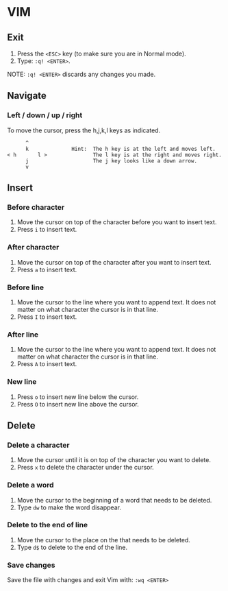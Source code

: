 # VIM

## Exit

1. Press the `<ESC>` key (to make sure you are in Normal mode).
2. Type: `:q! <ENTER>`.

NOTE: `:q! <ENTER>` discards any changes you made.

## Navigate

### Left / down / up / right

To move the cursor, press the h,j,k,l keys as indicated.

```
      ^
      k              Hint:  The h key is at the left and moves left.
< h       l >               The l key is at the right and moves right.
      j                     The j key looks like a down arrow.
      v
```

## Insert

### Before character

1. Move the cursor on top of the character before you want to insert text. 
2. Press `i` to insert text.

### After character

1. Move the cursor on top of the character after you want to insert text. 
2. Press `a` to insert text.

### Before line 

1. Move the cursor to the line where you want to append text. It does not matter on what character the cursor is in that line.
2. Press `I` to insert text.

### After line 

1. Move the cursor to the line where you want to append text. It does not matter on what character the cursor is in that line.
2. Press `A` to insert text.

### New line

1. Press `o` to insert new line below the cursor.
2. Press `O` to insert new line above the cursor.

## Delete

### Delete a character

1. Move the cursor until it is on top of the character you want to delete.
1. Press `x` to delete the character under the cursor.

### Delete a word

1. Move the cursor to the beginning of a word that needs to be deleted.
2. Type `dw` to make the word disappear.

### Delete to the end of line

1. Move the cursor to the place on the that needs to be deleted.
2. Type `d$` to delete to the end of the line. 

### Save changes

Save the file with changes and exit Vim with: `:wq <ENTER>`

